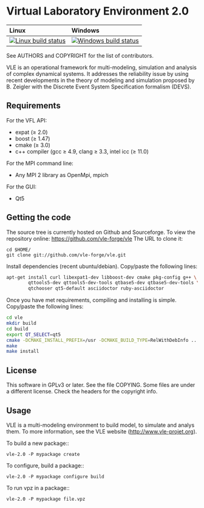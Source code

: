 Virtual Laboratory Environment 2.0
==================================

| Linux | Windows |
| :---- | :---- |
[ ![Linux build status][1]][2] | [![Windows build status][3]][4] |

[1]: https://travis-ci.org/vle-forge/vle.svg?branch=master
[2]: https://travis-ci.org/vle-forge/vle?branch=master
[3]: https://ci.appveyor.com/api/projects/status/github/vle-forge/vle?branch=master&svg=true
[4]: https://ci.appveyor.com/project/quesnel/vle?branch=master

See AUTHORS and COPYRIGHT for the list of contributors.

VLE is an operational framework for multi-modeling, simulation and
analysis of complex dynamical systems. It addresses the reliability
issue by using recent developments in the theory of modeling and
simulation proposed by B. Zeigler with the Discrete Event System
Specification formalism (DEVS).

## Requirements

For the VFL API:

* expat (≥ 2.0)
* boost (≥ 1.47)
* cmake (≥ 3.0)
* c++ compiler (gcc ≥ 4.9, clang ≥ 3.3, intel icc (≥ 11.0)

For the MPI command line:

* Any MPI 2 library as OpenMpi, mpich

For the GUI:

* Qt5

## Getting the code

The source tree is currently hosted on Github and Sourceforge. To view
the repository online: https://github.com/vle-forge/vle The URL to
clone it:

```
cd $HOME/
git clone git://github.com/vle-forge/vle.git
```

Install dependencies (recent ubuntu/debian). Copy/paste the following lines:

```bash
apt-get install curl libexpat1-dev libboost-dev cmake pkg-config g++ \
        qttools5-dev qttools5-dev-tools qtbase5-dev qtbase5-dev-tools \
        qtchooser qt5-default asciidoctor ruby-asciidoctor
```

Once you have met requirements, compiling and installing is simple. Copy/paste
the following lines:

```bash
cd vle
mkdir build
cd build
export QT_SELECT=qt5
cmake -DCMAKE_INSTALL_PREFIX=/usr -DCMAKE_BUILD_TYPE=RelWithDebInfo ..
make
make install
```

## License

This software in GPLv3 or later. See the file COPYING. Some files are
under a different license. Check the headers for the copyright info.

## Usage

VLE is a multi-modeling environment to build model, to simulate and
analys them.  To more information, see the VLE website
(http://www.vle-projet.org).

To build a new package::

    vle-2.0 -P mypackage create

To configure, build a package::

    vle-2.0 -P mypackage configure build

To run vpz in a package::

    vle-2.0 -P mypackage file.vpz
